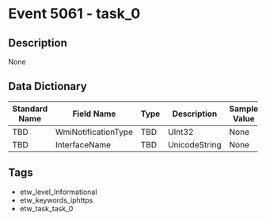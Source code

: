 # Event 5061 - task_0

## Description
None

## Data Dictionary
|Standard Name|Field Name|Type|Description|Sample Value|
|---|---|---|---|---|
|TBD|WmiNotificationType|TBD|UInt32|None|None|
|TBD|InterfaceName|TBD|UnicodeString|None|None|

## Tags
* etw_level_Informational
* etw_keywords_iphttps
* etw_task_task_0